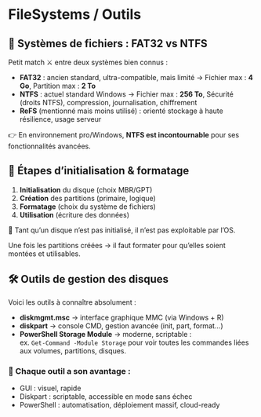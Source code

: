 # FileSystems / Outils

## **💾 Systèmes de fichiers : FAT32 vs NTFS**

Petit match ⚔️ entre deux systèmes bien connus :

- **FAT32** : ancien standard, ultra-compatible, mais limité → Fichier max : **4 Go**, Partition max : **2 To**
- **NTFS** : actuel standard Windows → Fichier max : **256 To**, Sécurité (droits NTFS), compression, journalisation, chiffrement
- **ReFS** (mentionné mais moins utilisé) : orienté stockage à haute résilience, usage serveur

👉 En environnement pro/Windows, **NTFS est incontournable** pour ses fonctionnalités avancées.



## **🧱 Étapes d’initialisation & formatage**

1.  **Initialisation** du disque (choix MBR/GPT)
2.  **Création** des partitions (primaire, logique)
3.  **Formatage** (choix du système de fichiers)
4.  **Utilisation** (écriture des données)

🧠 Tant qu’un disque n’est pas initialisé, il n’est pas exploitable par l’OS.

Une fois les partitions créées → il faut formater pour qu’elles soient montées et utilisables.



## **🛠️ Outils de gestion des disques**

Voici les outils à connaître absolument :

- **diskmgmt.msc** → interface graphique MMC (via Windows + R)
- **diskpart** → console CMD, gestion avancée (init, part, format…)
- **PowerShell Storage Module** → moderne, scriptable :  
  ex. `Get-Command -Module Storage` pour voir toutes les commandes liées aux volumes, partitions, disques.

### 📌 Chaque outil a son avantage :

- GUI : visuel, rapide
- Diskpart : scriptable, accessible en mode sans échec
- PowerShell : automatisation, déploiement massif, cloud-ready

